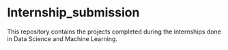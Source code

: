 # Internship_submission
This repository contains the projects completed during the internships done in Data Science and Machine Learning.
